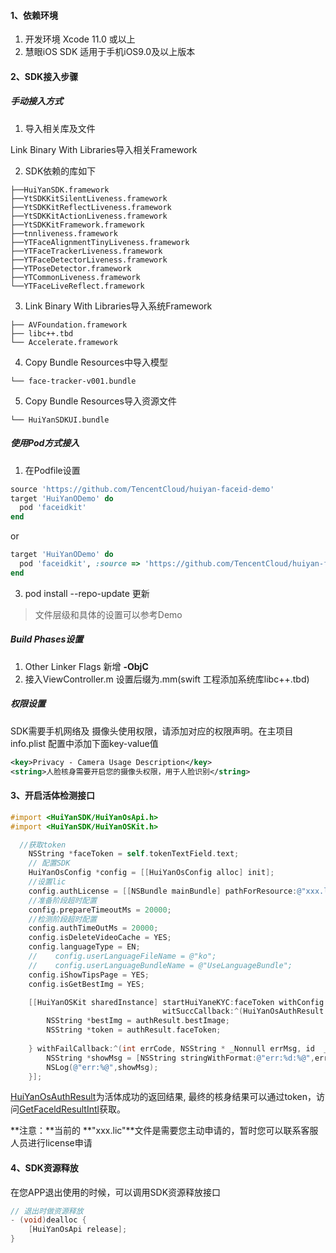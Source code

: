 #### 1、依赖环境

1. 开发环境 Xcode 11.0 或以上
2. 慧眼iOS SDK 适用于手机iOS9.0及以上版本

#### 2、SDK接入步骤
##### 手动接入方式

1. 导入相关库及文件

Link Binary With Libraries导入相关Framework

2. SDK依赖的库如下

```
├──HuiYanSDK.framework
├──YtSDKKitSilentLiveness.framework
├──YtSDKKitReflectLiveness.framework
├──YtSDKKitActionLiveness.framework
├──YtSDKKitFramework.framework
├──tnnliveness.framework
├──YTFaceAlignmentTinyLiveness.framework
├──YTFaceTrackerLiveness.framework
├──YTFaceDetectorLiveness.framework
├──YTPoseDetector.framework
├──YTCommonLiveness.framework
└──YTFaceLiveReflect.framework
```

3. Link Binary With Libraries导入系统Framework

```
├── AVFoundation.framework
├── libc++.tbd
└── Accelerate.framework
```

4. Copy Bundle Resources中导入模型

```
└── face-tracker-v001.bundle
```

5. Copy Bundle Resources导入资源文件

```
└── HuiYanSDKUI.bundle
```

##### 使用Pod方式接入

1. 在Podfile设置

```ruby
source 'https://github.com/TencentCloud/huiyan-faceid-demo'
target 'HuiYanODemo' do
  pod 'faceidkit'
end
```
or
```ruby
target 'HuiYanODemo' do
  pod 'faceidkit', :source => 'https://github.com/TencentCloud/huiyan-faceid-demo'
end
```

3. pod install --repo-update 更新

>文件层级和具体的设置可以参考Demo

##### Build Phases设置

1. Other Linker Flags 新增 **-ObjC**
2. 接入ViewController.m 设置后缀为.mm(swift 工程添加系统库libc++.tbd)

##### 权限设置

SDK需要手机网络及 摄像头使用权限，请添加对应的权限声明。在主项目info.plist 配置中添加下面key-value值

```xml
<key>Privacy - Camera Usage Description</key>
<string>人脸核身需要开启您的摄像头权限，用于人脸识别</string>
```

#### 3、开启活体检测接口

```objective-c
#import <HuiYanSDK/HuiYanOsApi.h>
#import <HuiYanSDK/HuiYanOSKit.h>

  //获取token
    NSString *faceToken = self.tokenTextField.text;
    // 配置SDK
    HuiYanOsConfig *config = [[HuiYanOsConfig alloc] init];
    //设置lic
    config.authLicense = [[NSBundle mainBundle] pathForResource:@"xxx.lic" ofType:@""];
    //准备阶段超时配置
    config.prepareTimeoutMs = 20000;
    //检测阶段超时配置
    config.authTimeOutMs = 20000;
    config.isDeleteVideoCache = YES;
    config.languageType = EN;
    //    config.userLanguageFileName = @"ko";
    //    config.userLanguageBundleName = @"UseLanguageBundle";
    config.iShowTipsPage = YES;
    config.isGetBestImg = YES;

    [[HuiYanOSKit sharedInstance] startHuiYaneKYC:faceToken withConfig:config
                                  witSuccCallback:^(HuiYanOsAuthResult * _Nonnull authResult, id  _Nullable reserved) {
        NSString *bestImg = authResult.bestImage;
        NSString *token = authResult.faceToken;
        
    } withFailCallback:^(int errCode, NSString * _Nonnull errMsg, id  _Nullable reserved) {
        NSString *showMsg = [NSString stringWithFormat:@"err:%d:%@",errCode,errMsg];
        NSLog(@"err:%@",showMsg);
    }];
```
[HuiYanOsAuthResult](https://iwiki.woa.com/pages/viewpage.action?pageId=4007948264)为活体成功的返回结果, 最终的核身结果可以通过token，访问[GetFaceldResultIntl](//todo:正式的官网API接口)获取。

**注意：**当前的 **"xxx.lic"**文件是需要您主动申请的，暂时您可以联系客服人员进行license申请

#### 4、SDK资源释放

在您APP退出使用的时候，可以调用SDK资源释放接口

```objective-c
// 退出时做资源释放
- (void)dealloc {
    [HuiYanOsApi release];
}
```